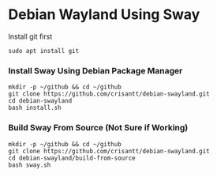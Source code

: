 # Debian Wayland Using Sway

Install git first

```
sudo apt install git
```

### Install Sway Using Debian Package Manager
```
mkdir -p ~/github && cd ~/github
git clone https://github.com/crisantt/debian-swayland.git
cd debian-swayland
bash install.sh
```
### Build Sway From Source (Not Sure if Working)
```
mkdir -p ~/github && cd ~/github
git clone https://github.com/crisantt/debian-swayland.git
cd debian-swayland/build-from-source
bash sway.sh
```
